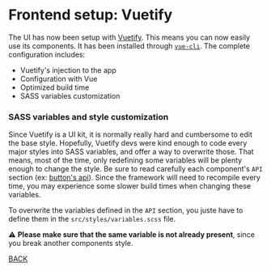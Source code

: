 # Frontend setup: Vuetify

The UI has now been setup with [Vuetify](https://vuetifyjs.com/en/components/api-explorer/). This means you can now easily use its components. It has been installed through [`vue-cli`](https://vuetifyjs.com/en/getting-started/quick-start/#vue-cli-install). The complete configuration includes:

- Vuetify's injection to the app
- Configuration with Vue
- Optimized build time
- SASS variables customization

### SASS variables and style customization

Since Vuetify is a UI kit, it is normally really hard and cumbersome to edit the base style. Hopefully, Vuetify devs were kind enough to code every major styles into SASS variables, and offer a way to overwrite those. That means, most of the time, only redefining some variables will be plenty enough to change the style. Be sure to read carefully each component's `API` section (ex: [button's api](https://vuetifyjs.com/en/components/buttons/#api)). Since the framework will need to recompile every time, you may experience some slower build times when changing these variables. 

To overwrite the variables defined in the `API` section, you juste have to define them in the `src/styles/variables.scss` file.

:warning: **Please make sure that the same variable is not already present**, since you break another components style.

[BACK](./README.md)
